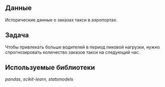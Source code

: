 ## Данные

Исторические данные о заказах такси в аэропортах.

## Задача

Чтобы привлекать больше водителей в период пиковой нагрузки, нужно спрогнозировать количество заказов такси на следующий час.

## Используемые библиотеки
*pandas*, *scikit-learn*, *statsmodels*
